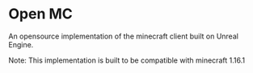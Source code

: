 # Open MC
An opensource implementation of the minecraft client built on Unreal Engine.

Note: This implementation is built to be compatible with minecraft 1.16.1